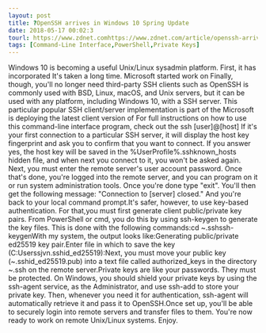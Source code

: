 ```yaml
---
layout: post
title: ?OpenSSH arrives in Windows 10 Spring Update
date: 2018-05-17 00:02:3
tourl: https://www.zdnet.comhttps://www.zdnet.com/article/openssh-arrives-in-windows-10-spring-update/
tags: [Command-Line Interface,PowerShell,Private Keys]
---
```

Windows 10 is becoming a useful Unix/Linux sysadmin platform. First, it has incorporated It's taken a long time. Microsoft started work on Finally, though, you'll no longer need third-party SSH clients such as OpenSSH is commonly used with BSD, Linux, macOS, and Unix servers, but it can be used with any platform, including Windows 10, with a SSH server. This particular popular SSH client/server implementation is part of the Microsoft is deploying the latest client version of For full instructions on how to use this command-line interface program, check out the ssh [user]@[host] If it's your first connection to a particular SSH server, it will display the host key fingerprint and ask you to confirm that you want to connect. If you answer yes, the host key will be saved in the %UserProfile%.sshknown_hosts hidden file, and when next you connect to it, you won't be asked again. Next, you must enter the remote server's user account password. Once that's done, you're logged into the remote server, and you can program on it or run system administration tools. Once you're done type "exit". You'll then get the following message: "Connection to [server] closed." And you're back to your local command prompt.It's safer, however, to use key-based authentication. For that,you must first generate client public/private key pairs. From PowerShell or cmd, you do this by using ssh-keygen to generate the key files. This is done with the following commands:cd ~.sshssh-keygenWith my system, the output looks like:Generating public/private ed25519 key pair.Enter file in which to save the key (C:Userssjvn.sshid_ed25519):Next, you must move your public key (~.sshid_ed25519.pub) into a text file called authorized_keys in the directory ~.ssh on the remote server.Private keys are like your passwords. They must be protected. On Windows, you should shield your private keys by using the ssh-agent service, as the Administrator, and use ssh-add to store your private key. Then, whenever you need it for authentication, ssh-agent will automatically retrieve it and pass it to OpenSSH.Once set up, you'll be able to securely login into remote servers and transfer files to them. You're now ready to work on remote Unix/Linux systems. Enjoy.